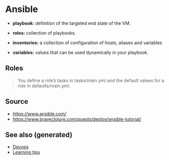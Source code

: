 # Ansible

-   **playbook:** definition of the targeted end state of the VM.
-   **roles:** collection of playbooks.

-   **inventories:** a collection of configuration of hosts, aliases and variables
-   **variables:** values that can be used dynamically in your playbook.


## Roles

> You define a role’s tasks in tasks/main.yml and the default values for a role in defaults/main.yml.


## Source

-   <https://www.ansible.com/>
-   <https://www.braveclojure.com/quests/deploy/ansible-tutorial/>


## See also (generated)

-   [Devops](devops.md)
-   [Learning tips](20200505111243-learning_tips.md)
